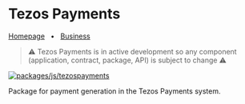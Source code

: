 # Tezos Payments

[Homepage](https://tezospayments.com) &nbsp;&nbsp;•&nbsp;&nbsp;
[Business](https://business.tezospayments.com)  

> ⚠️ Tezos Payments is in active development so any component (application, contract, package, API) is subject to change ⚠️

[![packages/js/tezospayments](https://github.com/fastwaterbear/tezospayments/actions/workflows/tezospayments-js-package.yml/badge.svg?branch=master)](https://github.com/fastwaterbear/tezospayments/actions/workflows/tezospayments-js-package.yml?query=branch%3Amaster)  

Package for payment generation in the Tezos Payments system.
